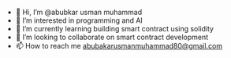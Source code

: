- 👋 Hi, I’m @abubkar usman muhammad
- 👀 I’m interested in programming and AI
- 🌱 I’m currently learning building smart contract using solidity 
- 💞️ I’m looking to collaborate on smart contract development
- 📫 How to reach me abubakarusmanmuhammad80@gmail.com

<!---
abubkar80/abubkar80 is a ✨ special ✨ repository because its `README.md` (this file) appears on your GitHub profile.
You can click the Preview link to take a look at your changes.
--->
